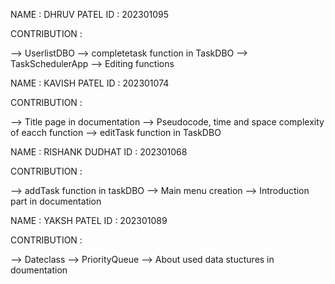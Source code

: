 NAME : DHRUV PATEL 
ID : 202301095

CONTRIBUTION :

--> UserlistDBO
--> completetask function in TaskDBO
--> TaskSchedulerApp
--> Editing functions

NAME : KAVISH PATEL
ID : 202301074

CONTRIBUTION :

--> Title page in documentation
--> Pseudocode, time and space complexity of eacch function
--> editTask function in TaskDBO

NAME : RISHANK DUDHAT
ID : 202301068

CONTRIBUTION :

--> addTask function in taskDBO
--> Main menu creation
--> Introduction part in documentation

NAME : YAKSH PATEL
ID : 202301089

CONTRIBUTION :

--> Dateclass
--> PriorityQueue
--> About used data stuctures in doumentation

